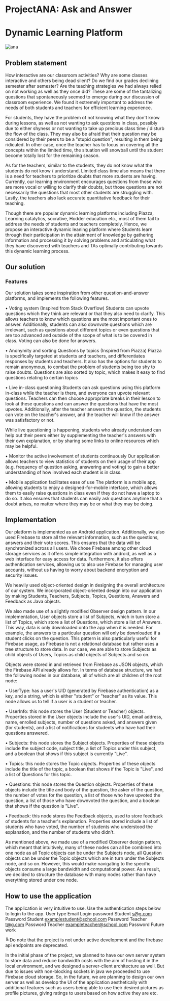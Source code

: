# ProjectANA: Ask and Answer
# Dynamic Learning Platform

![ana](https://user-images.githubusercontent.com/21276946/55679511-45c71f00-593f-11e9-84e3-f4bc68881ded.jpg)

## Problem statement
How interactive are our classroom activities? Why are some classes interactive and others being dead silent? Do we find our grades declining semester after semester? Are the teaching strategies we had always relied on not working as well as they once did? These are some of the tantalizing questions that spontaneously seemed to emerge during our discussion of classroom experience. We found it extremely important to address the needs of both students and teachers for efficient learning experience.

For students, they have the problem of not knowing what they don't know during lessons, as well as not wanting to ask questions in class, possibly due to either shyness or not wanting to take up precious class time / disturb the flow of the class. They may also be afraid that their question may be considered by their peers to be a "stupid question", resulting in them being ridiculed. In other case, once the teacher has to focus on covering all the concepts within the limited time, the situation will snowball until the student become totally lost for the remaining season.

As for the teachers, similar to the students, they do not know what the students do not know / understand. Limited class time also means that there is a need for teachers to prioritize doubts that more students are having. Currently, our learning environment encourages questions from those who are more vocal or willing to clarify their doubts, but those questions are not necessarily the questions that most other students are struggling with. Lastly, the teachers also lack accurate quantitative feedback for their teaching.

Though there are popular dynamic learning platforms including Piazza, Learning catalytics, socrative, Hodder education etc., most of them fail to address the needs of students and teachers completely. Hence, we propose an interactive dynamic leaning platform where Students learn through their participation in the attainment of knowledge by gathering information and processing it by solving problems and articulating what they have discovered with teachers and TAs optimally contributing towards this dynamic learning process.

## Our solution

### Features

Our solution takes some inspiration from other question-and-answer platforms, and implements the following features.

• Voting system (Inspired from Stack Overflow)
Students can upvote questions which they think are relevant or that they also need to clarify. This allows teachers to know which questions are the most important ones to answer. Additionally, students can also downvote questions which are irrelevant, such as questions about different topics or even questions that are too advanced and outside of the scope of what is to be covered in class. Voting can also be done for answers.

• Anonymity and sorting Questions by topics (Inspired from Piazza)
Piazza is specifically targeted at students and teachers, and differentiates responses by students and teachers. It also has the options for students to remain anonymous, to combat the problem of students being too shy to raise doubts. Questions are also sorted by topic, which makes it easy to find questions relating to certain topics

• Live in-class questioning
Students can ask questions using this platform in-class while the teacher is there, and everyone can upvote relevant questions. Teachers can then choose appropriate breaks in their lesson to look at these questions and can answer the questions that have the most upvotes. Additionally, after the teacher answers the question, the students can vote on the teacher's answer, and the teacher will know if the answer was satisfactory or not.

While live questioning is happening, students who already understand can help out their peers either by supplementing the teacher's answers with their own explanation, or by sharing some links to online resources which may be helpful.

• Monitor the active involvement of students continuously
Our application allows teachers to view statistics of students on their usage of their app (e.g. frequency of question asking, answering and voting) to gain a better understanding of how involved each student is in class.

• Mobile application facilitates ease of use
The platform is a mobile app, allowing students to enjoy a designed-for-mobile interface, which allows them to easily raise questions in class even if they do not have a laptop to do so. It also ensures that students can easily ask questions anytime that a doubt arises, no matter where they may be or what they may be doing.

## Implementation

Our platform is implemented as an Android application. Additionally, we also used Firebase to store all the relevant information, such as the questions, answers and their vote scores. This ensures that the data will be synchronized across all users. We chose Firebase among other cloud storage services as it offers simple integration with android, as well as a web interface for easy access for data. Furthermore, it also offers authentication services, allowing us to also use Firebase for managing user accounts, without us having to worry about backend encryption and security issues.

We heavily used object-oriented design in designing the overall architecture of our system. We incorporated object-oriented design into our application by making Students, Teachers, Subjects, Topics, Questions, Answers and Feedback as Java objects.

We also made use of a slightly modified Observer design pattern. In our implementation, User objects store a list of Subjects, which in turn store a list of Topics, which store a list of Questions, which store a list of Answers. This way, data is only downloaded onto the app when it is needed. For example, the answers to a particular question will only be downloaded if a student clicks on the question. This pattern is also particularly useful for Firebase usage, as Firebase is not a relational database but rather uses a tree structure to store data. In our case, we are able to store Subjects as child objects of Users, Topics as child objects of Subjects and so on.

Objects were stored in and retrieved from Firebase as JSON objects, which the Firebase API already allows for. In terms of database structure, we had the following nodes in our database, all of which are all children of the root node:

• UserType: has a user's UID (generated by Firebase authentication) as a key, and a string, which is either "student" or "teacher" as its value. This node allows us to tell if a user is a student or teacher.

• UserInfo: this node stores the User (Student or Teacher) objects. Properties stored in the User objects include the user's UID, email address, name, enrolled subjects, number of questions asked, and answers given (for students), and a list of notifications for students who have had their questions answered.

• Subjects: this node stores the Subject objects. Properties of these objects include the subject code, subject title, a list of Topics under this subject, and a boolean that shows if this subject is currently "Live".

• Topics: this node stores the Topic objects. Properties of these objects include the title of the topic, a boolean that shows if the Topic is "Live", and a list of Questions for this topic.

• Questions: this node stores the Question objects. Properties of these objects include the title and body of the question, the asker of the question, the number of votes for the question, a list of those who have upvoted the question, a list of those who have downvoted the question, and a boolean that shows if the question is "Live".

• Feedback: this node stores the Feedback objects, used to store feedback of students for a teacher's explanation. Properties stored include a list of students who have voted, the number of students who understood the explanation, and the number of students who didn't.

As mentioned above, we made use of a modified Observer design pattern, which meant that intuitively, many of these nodes can all be combined into one node as all Topic objects can be under the Subjects node, all Question objects can be under the Topic objects which are in turn under the Subjects node, and so on. However, this would make navigating to the specific objects consume a large bandwidth and computational power. As a result, we decided to structure the database with many nodes rather than have everything stored under one node.

## How to use the application
The application is very intuitive to use. Use the authentication steps below to login to the app.
User type	Email	Login password
Student	s@g.com	Password
Student	examplestudent@school.com	Password
Teacher	t@g.com	Password
Teacher	exampleteacher@school.com	Password
Future work

╚ Do note that the project is not under active development and the firebase api endpoints are deprecated.

In the initial phase of the project, we planned to have our own server system to store data and reduce bandwidth costs with the aim of hosting it in the local environment, and we designed a server-client architecture as well. But due to issues with non-blocking sockets in java we proceeded to use Firebase cloud storage. So, in the future, we are planning to design our own server as well as develop the UI of the application aesthetically with additional features such as users being able to use their desired pictures as profile pictures, giving ratings to users based on how active they are etc.
